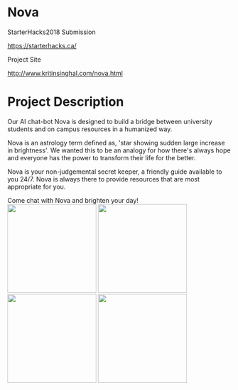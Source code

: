 # Nova
StarterHacks2018 Submission

https://starterhacks.ca/

Project Site

http://www.kritinsinghal.com/nova.html

# Project Description
Our AI chat-bot Nova is designed to build a bridge between university students and on campus resources in a humanized way.

Nova is an astrology term defined as, 'star showing sudden large increase in brightness'. We wanted this to be an analogy for how there's always hope and everyone has the power to transform their life for the better.

Nova is your non-judgemental secret keeper, a friendly guide available to you 24/7. Nova is always there to provide resources that are most appropriate for you.

Come chat with Nova and brighten your day!
<br />
<img src="https://he-s3.s3.amazonaws.com/media/sprint/starterhacks-2018/team/357548/441da8f5.png" width="200"  />   <img src="https://he-s3.s3.amazonaws.com/media/sprint/starterhacks-2018/team/357548/4a366ce2.png" width="200"  /> <img src="https://he-s3.s3.amazonaws.com/media/sprint/starterhacks-2018/team/357548/51a906e3.png" width="200" />  <img src="https://he-s3.s3.amazonaws.com/media/sprint/starterhacks-2018/team/357548/5c26692screenshot_20180304_121105.png" width="200" />
